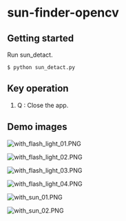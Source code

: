# sun-finder-opencv



## Getting started

Run sun_detact. 
```
$ python sun_detact.py
```

## Key operation

1. Q : Close the app. 

## Demo images
![with_flash_light_01.PNG](https://gitlab.galvanize.com/ryan.song.f032/sun-finder-opencv/-/raw/main/images/demo/with_flash_light_01.PNG)

![with_flash_light_02.PNG](https://gitlab.galvanize.com/ryan.song.f032/sun-finder-opencv/-/raw/main/images/demo/with_flash_light_02.PNG)

![with_flash_light_03.PNG](https://gitlab.galvanize.com/ryan.song.f032/sun-finder-opencv/-/raw/main/images/demo/with_flash_light_03.PNG)

![with_flash_light_04.PNG](https://gitlab.galvanize.com/ryan.song.f032/sun-finder-opencv/-/raw/main/images/demo/with_flash_light_04.PNG)

![with_sun_01.PNG](https://gitlab.galvanize.com/ryan.song.f032/sun-finder-opencv/-/raw/main/images/demo/with_sun_01.PNG)

![with_sun_02.PNG](https://gitlab.galvanize.com/ryan.song.f032/sun-finder-opencv/-/raw/main/images/demo/with_sun_02.PNG)
